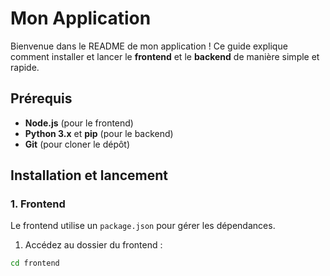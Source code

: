 # Mon Application

Bienvenue dans le README de mon application ! Ce guide explique comment installer et lancer le **frontend** et le **backend** de manière simple et rapide.

## Prérequis

- **Node.js** (pour le frontend)
- **Python 3.x** et **pip** (pour le backend)
- **Git** (pour cloner le dépôt)

## Installation et lancement

### 1. Frontend

Le frontend utilise un `package.json` pour gérer les dépendances.

1. Accédez au dossier du frontend :

```bash
cd frontend
```